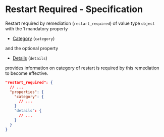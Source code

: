 # Restart Required - Specification

Restart required by remediation (`restart_required`) of value type `object` with
the 1 mandatory property

* [Category](restart_required/category-spec.en.md) (`category`)

and the optional property

* [Details](restart_required/details-spec.en.md) (`details`)

provides information on category of restart is required by this remediation to
become effective.

```json
"restart_required": {
  // ...
  "properties": {
    "category": {
      // ...
    }
    "details": {
      // ...
    }
  }
}
```
